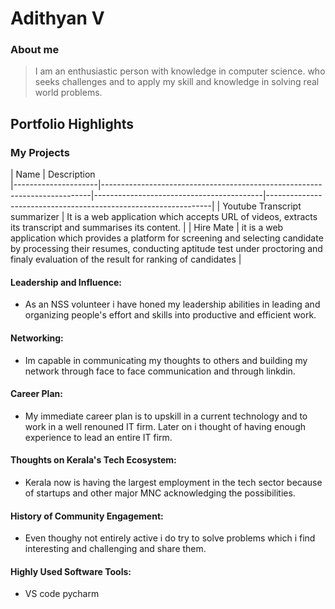 # Adithyan V 

### About me

> I am an enthusiastic person with knowledge in computer science. who seeks challenges and to apply my skill and knowledge in solving real world problems.


## Portfolio Highlights

### My Projects

| Name                | Description                                                            
|---------------------|---------------------------------------------------------------------------|------------------------------------------|----------------------------------------------------------------|
| Youtube Transcript summarizer  | It is a web application which accepts URL of videos, extracts its transcript and summarises its content.                                           |
| Hire Mate  | it is a web application which provides a platform for screening and selecting candidate by processing their resumes, conducting aptitude test under proctoring and finaly evaluation of the result for ranking of candidates      |

#### Leadership and Influence:

- As an NSS volunteer i have honed my leadership abilities in leading and organizing people's effort and skills into productive and efficient work.

#### Networking:

- Im capable in communicating my thoughts to others and building my network through face to face communication and through linkdin.

#### Career Plan:

- My immediate career plan is to upskill in a current technology and to work in a well renouned IT firm.
  Later on i thought of having enough experience to lead an entire IT firm.

#### Thoughts on Kerala's Tech Ecosystem:

- Kerala now is having the largest employment in the tech sector because of startups and other major MNC acknowledging the possibilities.

#### History of Community Engagement:

-  Even thoughy not entirely active i do try to solve problems which i find interesting and challenging and share them.

#### Highly Used Software Tools:

- VS code
  pycharm


